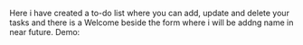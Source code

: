 Here i have created a to-do list where you can add, update and delete your tasks and there is a Welcome beside the form where i will be addng name in near future.
Demo:
